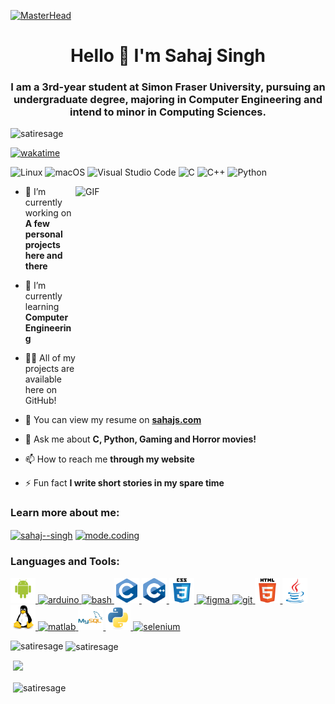 [![MasterHead](https://repository-images.githubusercontent.com/588181932/e36ec678-7984-4cdd-8e4c-a3932772ff8e)](http://www.sahajs.com)

<h1 align="center">Hello 👋 I'm Sahaj Singh</h1>
<h3 align="center">I am a 3rd-year student at Simon Fraser University, pursuing an undergraduate degree, majoring in Computer Engineering and intend to minor in Computing Sciences.</h3>

<p align="left"> <img src="https://komarev.com/ghpvc/?username=satiresage&label=Profile%20views&color=0e75b6&style=flat" alt="satiresage" /> </p>

[![wakatime](https://wakatime.com/badge/user/dc74a915-559e-4e2c-bc21-8f56febb5c74.svg)](https://wakatime.com/@dc74a915-559e-4e2c-bc21-8f56febb5c74)

![Linux](https://img📜.shields.io/badge/Linux-FCC624?style=for-the-badge&logo=linux&logoColor=black) ![macOS](https://img.shields.io/badge/mac%20os-000000?style=for-the-badge&logo=macos&logoColor=F0F0F0)
![Visual Studio Code](https://img.shields.io/badge/Visual%20Studio%20Code-0078d7.svg?style=for-the-badge&logo=visual-studio-code&logoColor=white)
![C](https://img.shields.io/badge/c-%2300599C.svg?style=for-the-badge&logo=c&logoColor=white) ![C++](https://img.shields.io/badge/c++-%2300599C.svg?style=for-the-badge&logo=c%2B%2B&logoColor=white) ![Python](https://img.shields.io/badge/python-3670A0?style=for-the-badge&logo=python&logoColor=ffdd54)

<img align="right" alt="GIF" src="https://i.pinimg.com/originals/e4/26/70/e426702edf874b181aced1e2fa5c6cde.gif" width="400" height="320" />

- 🔭 I’m currently working on **A few personal projects here and there**

- 🌱 I’m currently learning **Computer Engineering**

- 👨‍💻 All of my projects are available here on GitHub!

- 📜 You can view my resume on **[sahajs.com](http://www.sahajs.com)**

- 💬 Ask me about **C, Python, Gaming and Horror movies!**

- 📫 How to reach me **through my website**

- ⚡ Fun fact **I write short stories in my spare time**

<h3 align="left">Learn more about me:</h3>
<p align="left">
<a href="https://linkedin.com/in/sahaj--singh" target="blank"><img align="center" src="https://raw.githubusercontent.com/rahuldkjain/github-profile-readme-generator/master/src/images/icons/Social/linked-in-alt.svg" alt="sahaj--singh" height="30" width="40" /></a>
<a href="https://www.youtube.com/c/mode.coding" target="blank"><img align="center" src="https://raw.githubusercontent.com/rahuldkjain/github-profile-readme-generator/master/src/images/icons/Social/youtube.svg" alt="mode.coding" height="30" width="40" /></a>
</p>

<h3 align="left">Languages and Tools:</h3>
<p align="left"> <a href="https://developer.android.com" target="_blank" rel="noreferrer"> <img src="https://raw.githubusercontent.com/devicons/devicon/master/icons/android/android-original-wordmark.svg" alt="android" width="40" height="40"/> </a> <a href="https://www.arduino.cc/" target="_blank" rel="noreferrer"> <img src="https://cdn.worldvectorlogo.com/logos/arduino-1.svg" alt="arduino" width="40" height="40"/> </a> <a href="https://www.gnu.org/software/bash/" target="_blank" rel="noreferrer"> <img src="https://www.vectorlogo.zone/logos/gnu_bash/gnu_bash-icon.svg" alt="bash" width="40" height="40"/> </a> <a href="https://www.cprogramming.com/" target="_blank" rel="noreferrer"> <img src="https://raw.githubusercontent.com/devicons/devicon/master/icons/c/c-original.svg" alt="c" width="40" height="40"/> </a> <a href="https://www.w3schools.com/cpp/" target="_blank" rel="noreferrer"> <img src="https://raw.githubusercontent.com/devicons/devicon/master/icons/cplusplus/cplusplus-original.svg" alt="cplusplus" width="40" height="40"/> </a> <a href="https://www.w3schools.com/css/" target="_blank" rel="noreferrer"> <img src="https://raw.githubusercontent.com/devicons/devicon/master/icons/css3/css3-original-wordmark.svg" alt="css3" width="40" height="40"/> </a> <a href="https://www.figma.com/" target="_blank" rel="noreferrer"> <img src="https://www.vectorlogo.zone/logos/figma/figma-icon.svg" alt="figma" width="40" height="40"/> </a> <a href="https://git-scm.com/" target="_blank" rel="noreferrer"> <img src="https://www.vectorlogo.zone/logos/git-scm/git-scm-icon.svg" alt="git" width="40" height="40"/> </a> <a href="https://www.w3.org/html/" target="_blank" rel="noreferrer"> <img src="https://raw.githubusercontent.com/devicons/devicon/master/icons/html5/html5-original-wordmark.svg" alt="html5" width="40" height="40"/> </a> <a href="https://www.java.com" target="_blank" rel="noreferrer"> <img src="https://raw.githubusercontent.com/devicons/devicon/master/icons/java/java-original.svg" alt="java" width="40" height="40"/> </a> <a href="https://www.linux.org/" target="_blank" rel="noreferrer"> <img src="https://raw.githubusercontent.com/devicons/devicon/master/icons/linux/linux-original.svg" alt="linux" width="40" height="40"/> </a> <a href="https://www.mathworks.com/" target="_blank" rel="noreferrer"> <img src="https://upload.wikimedia.org/wikipedia/commons/2/21/Matlab_Logo.png" alt="matlab" width="40" height="40"/> </a> <a href="https://www.mysql.com/" target="_blank" rel="noreferrer"> <img src="https://raw.githubusercontent.com/devicons/devicon/master/icons/mysql/mysql-original-wordmark.svg" alt="mysql" width="40" height="40"/> </a> <a href="https://www.python.org" target="_blank" rel="noreferrer"> <img src="https://raw.githubusercontent.com/devicons/devicon/master/icons/python/python-original.svg" alt="python" width="40" height="40"/> </a> <a href="https://www.selenium.dev" target="_blank" rel="noreferrer"> <img src="https://raw.githubusercontent.com/detain/svg-logos/780f25886640cef088af994181646db2f6b1a3f8/svg/selenium-logo.svg" alt="selenium" width="40" height="40"/> </a> </p>

<p><img align="left" src="https://github-readme-stats.vercel.app/api?username=satiresage&include_all_commits=true&count_private=true&show_icons=true&theme=shades-of-purple&locale=en" alt="satiresage" /></p>
<p>&nbsp;<img align="center" src="https://github-readme-stats.vercel.app/api/top-langs?username=satiresage&show_icons=true&locale=en&layout=compact&hide_progress=false&theme=shades-of-purple" alt="satiresage" /></p>
<p>&nbsp;<a href="https://wakatime.com"><img src="https://wakatime.com/share/@SatireSage/29a57ebd-7ce4-40c3-8811-d8c467ad8063.png"/></a></p>
<p>&nbsp;<img align="center" src="https://github-readme-streak-stats.herokuapp.com/?user=satiresage&theme=shades-of-purple" alt="satiresage" /></p>
